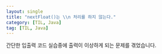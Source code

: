 ```yaml
---
layout: single
title: "nextFloat()는 \\n 처리를 하지 않는다."
category: [TIL, Java]
tag: [TIL, Java]
---
```


간단한 입출력 코드 실습중에 출력이 이상하게 되는 문제를 겪었습니다.

